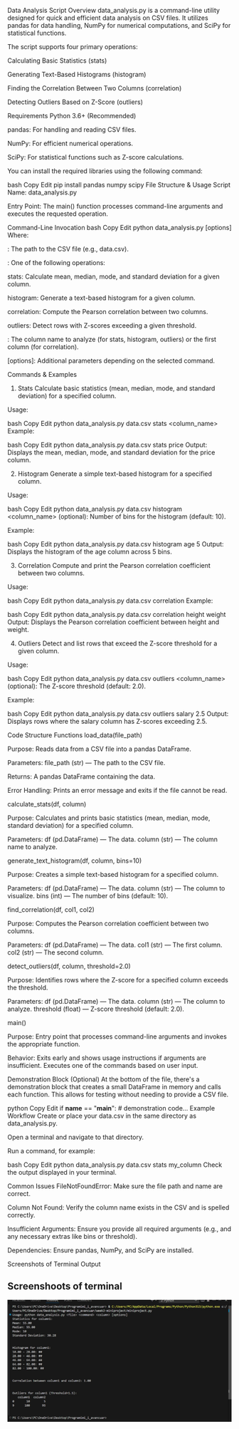 Data Analysis Script
Overview
data_analysis.py is a command-line utility designed for quick and efficient data analysis on CSV files. It utilizes pandas for data handling, NumPy for numerical computations, and SciPy for statistical functions.

The script supports four primary operations:

Calculating Basic Statistics (stats)

Generating Text-Based Histograms (histogram)

Finding the Correlation Between Two Columns (correlation)

Detecting Outliers Based on Z-Score (outliers)

Requirements
Python 3.6+ (Recommended)

pandas: For handling and reading CSV files.

NumPy: For efficient numerical operations.

SciPy: For statistical functions such as Z-score calculations.

You can install the required libraries using the following command:

bash
Copy
Edit
pip install pandas numpy scipy
File Structure & Usage
Script Name: data_analysis.py

Entry Point: The main() function processes command-line arguments and executes the requested operation.

Command-Line Invocation
bash
Copy
Edit
python data_analysis.py <file> <command> <column> [options]
Where:

<file>: The path to the CSV file (e.g., data.csv).

<command>: One of the following operations:

stats: Calculate mean, median, mode, and standard deviation for a given column.

histogram: Generate a text-based histogram for a given column.

correlation: Compute the Pearson correlation between two columns.

outliers: Detect rows with Z-scores exceeding a given threshold.

<column>: The column name to analyze (for stats, histogram, outliers) or the first column (for correlation).

[options]: Additional parameters depending on the selected command.

Commands & Examples
1. Stats
Calculate basic statistics (mean, median, mode, and standard deviation) for a specified column.

Usage:

bash
Copy
Edit
python data_analysis.py data.csv stats <column_name>
Example:

bash
Copy
Edit
python data_analysis.py data.csv stats price
Output: Displays the mean, median, mode, and standard deviation for the price column.

2. Histogram
Generate a simple text-based histogram for a specified column.

Usage:

bash
Copy
Edit
python data_analysis.py data.csv histogram <column_name> <bins>
<bins> (optional): Number of bins for the histogram (default: 10).

Example:

bash
Copy
Edit
python data_analysis.py data.csv histogram age 5
Output: Displays the histogram of the age column across 5 bins.

3. Correlation
Compute and print the Pearson correlation coefficient between two columns.

Usage:

bash
Copy
Edit
python data_analysis.py data.csv correlation <column1> <column2>
Example:

bash
Copy
Edit
python data_analysis.py data.csv correlation height weight
Output: Displays the Pearson correlation coefficient between height and weight.

4. Outliers
Detect and list rows that exceed the Z-score threshold for a given column.

Usage:

bash
Copy
Edit
python data_analysis.py data.csv outliers <column_name> <threshold>
<threshold> (optional): The Z-score threshold (default: 2.0).

Example:

bash
Copy
Edit
python data_analysis.py data.csv outliers salary 2.5
Output: Displays rows where the salary column has Z-scores exceeding 2.5.

Code Structure
Functions
load_data(file_path)

Purpose: Reads data from a CSV file into a pandas DataFrame.

Parameters: file_path (str) — The path to the CSV file.

Returns: A pandas DataFrame containing the data.

Error Handling: Prints an error message and exits if the file cannot be read.

calculate_stats(df, column)

Purpose: Calculates and prints basic statistics (mean, median, mode, standard deviation) for a specified column.

Parameters: df (pd.DataFrame) — The data.
column (str) — The column name to analyze.

generate_text_histogram(df, column, bins=10)

Purpose: Creates a simple text-based histogram for a specified column.

Parameters: df (pd.DataFrame) — The data.
column (str) — The column to visualize.
bins (int) — The number of bins (default: 10).

find_correlation(df, col1, col2)

Purpose: Computes the Pearson correlation coefficient between two columns.

Parameters: df (pd.DataFrame) — The data.
col1 (str) — The first column.
col2 (str) — The second column.

detect_outliers(df, column, threshold=2.0)

Purpose: Identifies rows where the Z-score for a specified column exceeds the threshold.

Parameters: df (pd.DataFrame) — The data.
column (str) — The column to analyze.
threshold (float) — Z-score threshold (default: 2.0).

main()

Purpose: Entry point that processes command-line arguments and invokes the appropriate function.

Behavior: Exits early and shows usage instructions if arguments are insufficient. Executes one of the commands based on user input.

Demonstration Block (Optional)
At the bottom of the file, there's a demonstration block that creates a small DataFrame in memory and calls each function. This allows for testing without needing to provide a CSV file.

python
Copy
Edit
if __name__ == "__main__":
    # demonstration code...
Example Workflow
Create or place your data.csv in the same directory as data_analysis.py.

Open a terminal and navigate to that directory.

Run a command, for example:

bash
Copy
Edit
python data_analysis.py data.csv stats my_column
Check the output displayed in your terminal.

Common Issues
FileNotFoundError: Make sure the file path and name are correct.

Column Not Found: Verify the column name exists in the CSV and is spelled correctly.

Insufficient Arguments: Ensure you provide all required arguments (e.g., <file> <command> <column> and any necessary extras like bins or threshold).

Dependencies: Ensure pandas, NumPy, and SciPy are installed.


Screenshots of Terminal Output

## Screenshoots of terminal

![alt text](miniproject.jpg)

